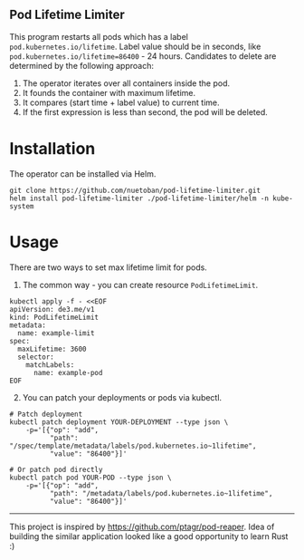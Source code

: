 Pod Lifetime Limiter
---

This program restarts all pods which has a label `pod.kubernetes.io/lifetime`.
Label value should be in seconds, like `pod.kubernetes.io/lifetime=86400` - 24 hours.
Candidates to delete are determined by the following approach:

1. The operator iterates over all containers inside the pod.
2. It founds the container with maximum lifetime.
3. It compares (start time + label value) to current time.
4. If the first expression is less than second, the pod will be deleted.

# Installation

The operator can be installed via Helm.
```shell
git clone https://github.com/nuetoban/pod-lifetime-limiter.git
helm install pod-lifetime-limiter ./pod-lifetime-limiter/helm -n kube-system
```

# Usage

There are two ways to set max lifetime limit for pods.

1. The common way - you can create resource `PodLifetimeLimit`.
```shell
kubectl apply -f - <<EOF
apiVersion: de3.me/v1
kind: PodLifetimeLimit
metadata:
  name: example-limit   
spec:
  maxLifetime: 3600
  selector:
    matchLabels:
      name: example-pod         
EOF
```

2. You can patch your deployments or pods via kubectl.

```shell
# Patch deployment
kubectl patch deployment YOUR-DEPLOYMENT --type json \
    -p='[{"op": "add",
          "path": "/spec/template/metadata/labels/pod.kubernetes.io~1lifetime",
          "value": "86400"}]'

# Or patch pod directly
kubectl patch pod YOUR-POD --type json \
    -p='[{"op": "add",
          "path": "/metadata/labels/pod.kubernetes.io~1lifetime",
          "value": "86400"}]'
```


---

This project is inspired by https://github.com/ptagr/pod-reaper.
Idea of building the similar application looked like a good opportunity to learn Rust :)
